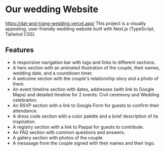 # Our wedding Website

https://dat-and-trang-wedding.vercel.app/
This project is a visually appealing, user-friendly wedding website built with Next.js (TypeScript, Tailwind CSS).

## Features

- A responsive navigation bar with logo and links to different sections.
- A hero section with an animated illustration of the couple,  their names, wedding date, and a countdown timer.
- A welcome section with the couple's relationship story and a photo of them.
- An event timeline section with dates, addresses (with link to Google Maps) and detailed timeline for 2 events: Civil ceremony and Wedding celebration.
- An RSVP section with a link to Google Form for guests to confirm their attendance.
- A dress code section with a color palette and a brief description of its inspiration.
- A registry section with a link to Paypal for guests to contribute.
- An FAQ section with common questions and answers.
- A gallery section with photos of the couple.
- A messsage from the couple signed with their names and their logo.
